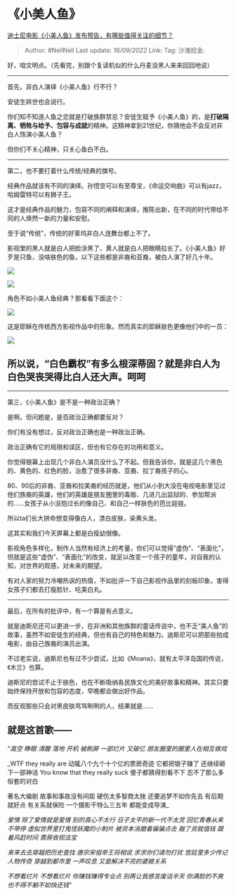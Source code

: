 # 《小美人鱼》

[迪士尼电影《小美人鱼》发布预告，有哪些值得关注的细节？](https://www.zhihu.com/question/552694534/answer/2670861624)

> Author: #NellNell
> Last update: *16/09/2022*
> Link:
> Tag:
> 沙海拾金:

好，咱文明点。（先看完，别跟个复读机似的什么丹麦没黑人来来回回地说）

---

首先，非白人演绎《小美人鱼》行不行？

安徒生转世也会说行。

你们知不知道人鱼之恋就是打破族群禁忌？安徒生赋予《小美人鱼》的，是**打破隔离、牺牲与给予、包容与成就**的精神。这精神拿到21世纪，你猜他会不会反对非白人饰演小美人鱼？

但你们不关心精神，只关心鱼白不白。

---

第二，也不要打着什么传统/经典的旗号。

经典作品就该有不同的演绎。孙悟空可以有至尊宝，《命运交响曲》可以有jazz，哈姆雷特可以有狮子王。

这才是经典作品的魅力，包容不同的阐释和演绎，推陈出新，在不同的时代带给不同的人焕然一新的力量和安慰。

至于说“传统”，传统的好莱坞非白人连舞台都上不了。

影视里的黑人就是白人把脸涂黑了、黄人就是白人把眼睛拉长了。《小美人鱼》好歹是只鱼，没啥肤色的鱼，以下这些都是非裔和亚裔，被白人演了好几十年。

![](https://pic1.zhimg.com/50/v2-1e147882a6a95efca5491cf5fa5f2ff8_720w.jpg?source=1940ef5c)

![](https://pica.zhimg.com/50/v2-7f0d6406dd8362d04d0cd3386c350c3f_720w.jpg?source=1940ef5c)

角色不如小美人鱼经典？那看看下面这个：

![](https://pica.zhimg.com/50/v2-17dece7ac049bcdf594e4de45a9417ba_720w.jpg?source=1940ef5c)

这是耶稣在传统西方影视作品中的形象。然而真实的耶稣肤色更像他们中的一员：

![](https://pic2.zhimg.com/50/v2-ef1c6c08c2bfa2b5402dfe18fa114641_720w.jpg?source=1940ef5c)

## 所以说，“白色霸权”有多么根深蒂固？就是非白人为白色哭丧哭得比白人还大声。呵呵

---

第三，《小美人鱼》是不是一种政治正确？

是啊。但问题是，是否政治正确都要反对？

你们有没有想过，反对政治正确也是一种政治正确。

政治正确有它的局限和误区，但也有它存在的功用和意义。

你觉得银幕上出现几个非白人演员没什么了不起。但我告诉你，就是这几个黑色的、黄色的、红色的脸，治愈了很多非裔、亚裔、拉丁裔孩子的心。

80、90后的非裔、亚裔和拉美裔的经历就是，他们从小到大没在电视电影里见过他们族裔的英雄，他们的英雄是朋友圈里的毒贩、几进几出监狱的、参加帮派的……女孩子从小没抱过长的像自己、和自己一样肤色的芭比娃娃。

所以ta们长大拼命想变得像白人，漂白皮肤，染黄头发。

这其实和我们今天屏幕上都是白瘦幼很像。

影视角色多样化，制作人当然有经济上的考量，你们可以觉得“虚伪”、“表面化”，但就是这些“虚伪”、“表面化”的改变，就足以改变一个孩子的童年，对自我的认知，对世界的观感，对未来的期望。

有对人家的努力冷嘲热讽的热情，不如批评一下自己影视作品里的刻板印象，害得女孩子们都去打瘦脸针、吃美白丸。

---

最后，在所有的批评中，有一个算是有点意义。

就是迪斯尼还可以更进一步，在非洲和其他族群的童话传说中，也不乏“美人鱼”的故事，虽然不如安徒生的经典，但也有自己的特色和魅力。迪斯尼可以把那些拍成电影，由自己族裔的演员出演。

不过老实说，迪斯尼也有过不少尝试，比如《Moana》，就有太平洋岛国的传说，《木兰》也算。

迪斯尼的尝试不止于肤色，也在不断吸纳各民族文化的美好故事和精神。其实只要始终保持开放和包容的态度，早晚都会做出好作品。

而反观那些只会对黑皮肤骂骂咧咧的人，结果就是……

## 就是这首歌——

“*高空 睁眼 清醒 落地
开机 被刷屏 一部烂片 又破亿
朋友圈里的圈里人在相互做戏*

_WTF they really are
动辄八个九个十个亿的票房奇迹
它都把银子赚了
还继续砸下一部神话
You know that they really suck
傻子都猜得到看不下
忍不了那么多俗套的对白

著名大编剧 故事和事故没有间距
硬伤太多智商太挫
还要追梦不如你先去
有后期就好点 有关系就保险
一个摄影干特么三五年
都能变成导演_

*爱情 除了爱情就是爱情
别的真心不太行
日子太平的新一代不太灵
回忆青春从来不带停
虚拟世界里打鬼怪妖魔的小制片
被资本消磨着骗骗点击
融了资就值钱 跟着风赶时间
票房收视法宝*

*来来去去穿越把历史查找
唐宗宋祖帝王将相说
求求你们请勿打扰
宫廷里多少传记人物传奇
穿越到都市里
一声叹息
又是解决不完的婆媳关系*

*不想看烂片 不想看烂片
你赚钱赚得专业点
别再让我感言废话半天
你满脸的不爽
也不得不躺不如快还钱*”
